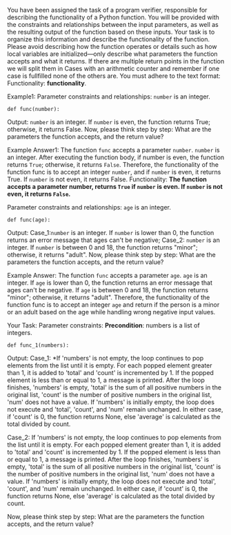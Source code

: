 
You have been assigned the task of a program verifier, responsible for describing the functionality of a Python function. You will be provided with the constraints and relationships between the input parameters, as well as the resulting output of the function based on these inputs. Your task is to organize this information and describe the functionality of the function. Please avoid describing how the function operates or details such as how local variables are initialized—only describe what parameters the function accepts and what it returns. If there are multiple return points in the function we will split them in Cases with an arithmetic counter and remember if one case is fullfilled none of the others are. You must adhere to the text format: Functionality: **functionality**.


Example1:
Parameter constraints and relationships: `number` is an integer.
```
def func(number):
```
Output: `number` is an integer. If `number` is even, the function returns True; otherwise, it returns False.
Now, please think step by step: What are the parameters the function accepts, and the return value?


Example Answer1:
The function `func` accepts a parameter `number`. `number` is an integer. After executing the function body, if number is even, the function returns `True`; otherwise, it returns `False`. Therefore, the functionality of the function func is to accept an integer `number`, and if `number` is even, it returns True. If `number` is not even, it returns False.
Functionality: **The function accepts a parameter number, returns `True` if `number` is even. If `number` is not even, it returns `False`.**


Parameter constraints and relationships: `age` is an integer.
```
def func(age):
```
Output: Case_1:`number` is an integer. If `number` is lower than 0, the function returns an error message that ages can't be negative; 
        Case_2: `number` is an integer. If `number` is between 0 and 18, the function returns "minor"; otherwise, it returns "adult".
Now, please think step by step: What are the parameters the function accepts, and the return value?


Example Answer:
The function `func` accepts a parameter `age`. `age` is an integer. If `age` is lower than 0, the function returns an error message that ages can't be negative. If `age` is between 0 and 18, the function returns "minor"; otherwise, it returns "adult". Therefore, the functionality of the function func is to accept an integer `age`  and return if the person is a minor or an adult based on the age while handling wrong negative input values.


Your Task:
Parameter constraints: **Precondition**: numbers is a list of integers.
```
def func_1(numbers):
```
Output: Case_1: *If 'numbers' is not empty, the loop continues to pop elements from the list until it is empty. For each popped element greater than 1, it is added to 'total' and 'count' is incremented by 1. If the popped element is less than or equal to 1, a message is printed. After the loop finishes, 'numbers' is empty, 'total' is the sum of all positive numbers in the original list, 'count' is the number of positive numbers in the original list, 'num' does not have a value. If 'numbers' is initially empty, the loop does not execute and 'total', 'count', and 'num' remain unchanged. In either case, if 'count' is 0, the function returns None, else 'average' is calculated as the total divided by count.

Case_2: If 'numbers' is not empty, the loop continues to pop elements from the list until it is empty. For each popped element greater than 1, it is added to 'total' and 'count' is incremented by 1. If the popped element is less than or equal to 1, a message is printed. After the loop finishes, 'numbers' is empty, 'total' is the sum of all positive numbers in the original list, 'count' is the number of positive numbers in the original list, 'num' does not have a value. If 'numbers' is initially empty, the loop does not execute and 'total', 'count', and 'num' remain unchanged. In either case, if 'count' is 0, the function returns None, else 'average' is calculated as the total divided by count.

Now, please think step by step: What are the parameters the function accepts, and the return value?
